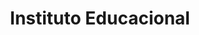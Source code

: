 ---
title: "Instituto Educacional"
url: /oaxaca-de-juarez/instituto-educacional/
shop: material de oficina
---